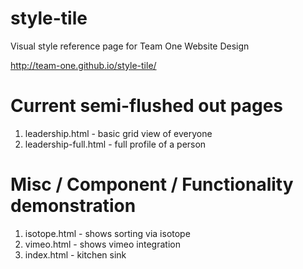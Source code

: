 style-tile
==========

Visual style reference page for Team One Website Design

http://team-one.github.io/style-tile/

Current semi-flushed out pages
=============
1. leadership.html - basic grid view of everyone
2. leadership-full.html - full profile of a person

Misc / Component / Functionality demonstration
=============
1. isotope.html - shows sorting via isotope
2. vimeo.html - shows vimeo integration
3. index.html - kitchen sink
